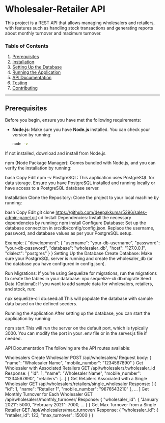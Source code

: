 # Wholesaler-Retailer API

This project is a REST API that allows managing wholesalers and retailers, with features such as handling stock transactions and generating reports about monthly turnover and maximum turnover. 

### Table of Contents
1. [Prerequisites](#prerequisites)
2. [Installation](#installation)
3. [Setting Up the Database](#setting-up-the-database)
4. [Running the Application](#running-the-application)
5. [API Documentation](#api-documentation)
6. [Testing](#testing)
7. [Contributing](#contributing)

---

## Prerequisites

Before you begin, ensure you have met the following requirements:

- **Node.js**: Make sure you have **Node.js** installed. You can check your version by running:
  ```bash
  node -v
If not installed, download and install from Node.js.

npm (Node Package Manager): Comes bundled with Node.js, and you can verify the installation by running:

bash
Copy
Edit
npm -v
PostgreSQL: This application uses PostgreSQL for data storage. Ensure you have PostgreSQL installed and running locally or have access to a PostgreSQL database server.

Installation
Clone the Repository: Clone the project to your local machine by running:

bash
Copy
Edit
git clone <https://github.com/deepakkumar5396/sales-admin-panel.git>
cd <project-folder>
Install Dependencies: Install the necessary dependencies by running:
npm install
Configure Database: Set up the database connection in src/db/config/config.json. Replace the username, password, and database values as per your PostgreSQL setup.

Example:
{
  "development": {
    "username": "your-db-username",
    "password": "your-db-password",
    "database": "wholesaler_db",
    "host": "127.0.0.1",
    "dialect": "postgres"
  }
}
Setting Up the Database
Create Database: Make sure your PostgreSQL server is running and create the wholesaler_db (or the database you have configured in config.json).

Run Migrations: If you're using Sequelize for migrations, run the migrations to create the tables in your database:
npx sequelize-cli db:migrate
Seed Data (Optional): If you want to add sample data for wholesalers, retailers, and stock, run:

npx sequelize-cli db:seed:all
This will populate the database with sample data based on the defined seeders.

Running the Application
After setting up the database, you can start the application by running:

npm start
This will run the server on the default port, which is typically 3000. You can modify the port in your .env file or in the server.js file if needed.

API Documentation
The following are the API routes available:

Wholesalers
Create Wholesaler
POST /api/wholesalers/
Request body:
{
  "name": "Wholesaler Name",
  "mobile_number": "1234567890"
}
Get Wholesaler with Associated Retailers
GET /api/wholesalers/:wholesaler_id
Response:
{
  "id": 1,
  "name": "Wholesaler Name",
  "mobile_number": "1234567890",
  "retailers": [...]
}
Get Retailers Associated with a Single Wholesaler
GET /api/wholesalers/retailers/single_wholesaler
Response:
[
  {
    "id": 1,
    "name": "Retailer 1",
    "mobile_number": "9876543210"
  },
  ...
]
Get Monthly Turnover for Each Wholesaler
GET /api/wholesalers/monthly_turnover/
Response:
{
  "wholesaler_id": {
    "January 2021": 5000,
    "February 2021": 7000,
    ...
  }
}
Get Max Turnover from a Single Retailer
GET /api/wholesalers/max_turnover/
Response:
{
  "wholesaler_id": {
    "retailer_id": 123,
    "max_turnover": 15000
  }
}
